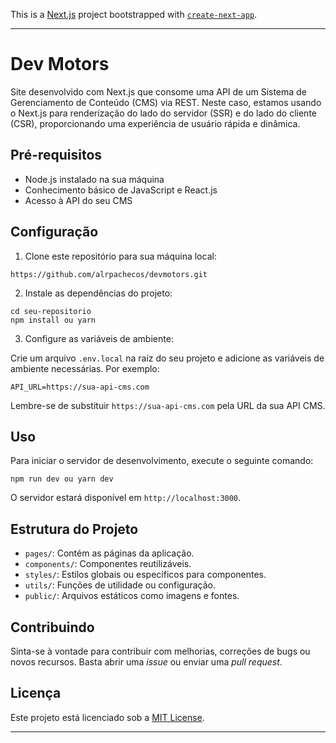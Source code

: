This is a [Next.js](https://nextjs.org/) project bootstrapped with [`create-next-app`](https://github.com/vercel/next.js/tree/canary/packages/create-next-app).

---

# Dev Motors

Site desenvolvido com Next.js que consome uma API de um Sistema de Gerenciamento de Conteúdo (CMS) via REST. Neste caso, estamos usando o Next.js para renderização do lado do servidor (SSR) e do lado do cliente (CSR), proporcionando uma experiência de usuário rápida e dinâmica.

## Pré-requisitos

- Node.js instalado na sua máquina
- Conhecimento básico de JavaScript e React.js
- Acesso à API do seu CMS

## Configuração

1. Clone este repositório para sua máquina local:

```
https://github.com/alrpachecos/devmotors.git
```

2. Instale as dependências do projeto:

```
cd seu-repositorio
npm install ou yarn
```

3. Configure as variáveis de ambiente:

Crie um arquivo `.env.local` na raiz do seu projeto e adicione as variáveis de ambiente necessárias. Por exemplo:

```
API_URL=https://sua-api-cms.com
```

Lembre-se de substituir `https://sua-api-cms.com` pela URL da sua API CMS.

## Uso

Para iniciar o servidor de desenvolvimento, execute o seguinte comando:

```
npm run dev ou yarn dev
```

O servidor estará disponível em `http://localhost:3000`.

## Estrutura do Projeto

- `pages/`: Contém as páginas da aplicação.
- `components/`: Componentes reutilizáveis.
- `styles/`: Estilos globais ou específicos para componentes.
- `utils/`: Funções de utilidade ou configuração.
- `public/`: Arquivos estáticos como imagens e fontes.

## Contribuindo

Sinta-se à vontade para contribuir com melhorias, correções de bugs ou novos recursos. Basta abrir uma *issue* ou enviar uma *pull request*.

## Licença

Este projeto está licenciado sob a [MIT License](https://opensource.org/licenses/MIT).

---
